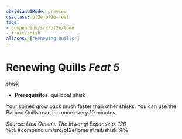 ```yaml
---
obsidianUIMode: preview
cssclass: pf2e,pf2e-feat
tags:
- compendium/src/pf2e/lome
- trait/shisk
aliases: ["Renewing Quills"]
---
```

# Renewing Quills  *Feat 5*  
[shisk](shisk-lome.md "Shisk Ancestry & Heritage Trait")  

- **Prerequisites**: quillcoat shisk

Your spines grow back much faster than other shisks. You can use the Barbed Quills reaction once every 10 minutes.

*Source: Lost Omens: The Mwangi Expanse p. 126*  
%% #compendium/src/pf2e/lome #trait/shisk %%